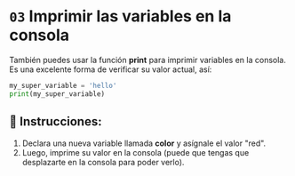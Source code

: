 # `03` Imprimir las variables en la consola

También puedes usar la función **print** para imprimir variables en la consola. Es una excelente forma de verificar su valor actual, así:
```py
my_super_variable = 'hello'
print(my_super_variable)
```

## 📝 Instrucciones:

1. Declara una nueva variable llamada **color** y asígnale el valor "red".
2. Luego, imprime su valor en la consola (puede que tengas que desplazarte en la consola para poder verlo).
